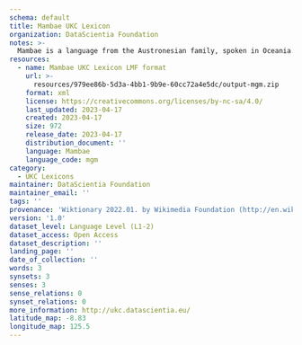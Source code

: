 ```yaml
---
schema: default
title: Mambae UKC Lexicon
organization: DataScientia Foundation
notes: >-
  Mambae is a language from the Austronesian family, spoken in Oceania. The UKC Lexicon of Mambae is represented as a lexico-semantic network. It consists of words, word senses, synsets, as well as sense-level and synset-level relationships.
resources:
  - name: Mambae UKC Lexicon LMF format
    url: >-
      resources/979ee86b-5d3a-4bb1-9b9e-60cc72a4e5dc/output-mgm.zip
    format: xml
    license: https://creativecommons.org/licenses/by-nc-sa/4.0/
    last_updated: 2023-04-17
    created: 2023-04-17
    size: 972
    release_date: 2023-04-17
    distribution_document: ''
    language: Mambae
    language_code: mgm
category:
  - UKC Lexicons
maintainer: DataScientia Foundation
maintainer_email: ''
tags: ''
provenance: 'Wiktionary 2022.01. by Wikimedia Foundation (http://en.wiktionary.org); Princeton WordNet 2.1 by Princeton University (https://wordnet.princeton.edu)'
version: '1.0'
dataset_level: Language Level (L1-2)
dataset_access: Open Access
dataset_description: ''
landing_page: ''
date_of_collection: ''
words: 3
synsets: 3
senses: 3
sense_relations: 0
synset_relations: 0
more_information: http://ukc.datascientia.eu/
latitude_map: -8.83
longitude_map: 125.5
---
```

